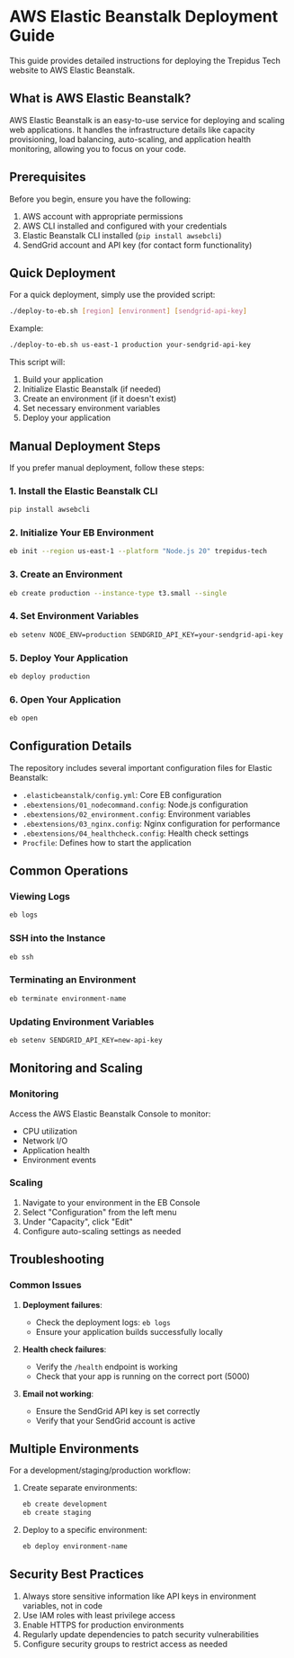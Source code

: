 # AWS Elastic Beanstalk Deployment Guide

This guide provides detailed instructions for deploying the Trepidus Tech website to AWS Elastic Beanstalk.

## What is AWS Elastic Beanstalk?

AWS Elastic Beanstalk is an easy-to-use service for deploying and scaling web applications. It handles the infrastructure details like capacity provisioning, load balancing, auto-scaling, and application health monitoring, allowing you to focus on your code.

## Prerequisites

Before you begin, ensure you have the following:

1. AWS account with appropriate permissions
2. AWS CLI installed and configured with your credentials
3. Elastic Beanstalk CLI installed (`pip install awsebcli`)
4. SendGrid account and API key (for contact form functionality)

## Quick Deployment

For a quick deployment, simply use the provided script:

```bash
./deploy-to-eb.sh [region] [environment] [sendgrid-api-key]
```

Example:
```bash
./deploy-to-eb.sh us-east-1 production your-sendgrid-api-key
```

This script will:
1. Build your application
2. Initialize Elastic Beanstalk (if needed)
3. Create an environment (if it doesn't exist)
4. Set necessary environment variables
5. Deploy your application

## Manual Deployment Steps

If you prefer manual deployment, follow these steps:

### 1. Install the Elastic Beanstalk CLI

```bash
pip install awsebcli
```

### 2. Initialize Your EB Environment

```bash
eb init --region us-east-1 --platform "Node.js 20" trepidus-tech
```

### 3. Create an Environment

```bash
eb create production --instance-type t3.small --single
```

### 4. Set Environment Variables

```bash
eb setenv NODE_ENV=production SENDGRID_API_KEY=your-sendgrid-api-key
```

### 5. Deploy Your Application

```bash
eb deploy production
```

### 6. Open Your Application

```bash
eb open
```

## Configuration Details

The repository includes several important configuration files for Elastic Beanstalk:

- `.elasticbeanstalk/config.yml`: Core EB configuration
- `.ebextensions/01_nodecommand.config`: Node.js configuration
- `.ebextensions/02_environment.config`: Environment variables
- `.ebextensions/03_nginx.config`: Nginx configuration for performance
- `.ebextensions/04_healthcheck.config`: Health check settings
- `Procfile`: Defines how to start the application

## Common Operations

### Viewing Logs

```bash
eb logs
```

### SSH into the Instance

```bash
eb ssh
```

### Terminating an Environment

```bash
eb terminate environment-name
```

### Updating Environment Variables

```bash
eb setenv SENDGRID_API_KEY=new-api-key
```

## Monitoring and Scaling

### Monitoring

Access the AWS Elastic Beanstalk Console to monitor:
- CPU utilization
- Network I/O
- Application health
- Environment events

### Scaling

1. Navigate to your environment in the EB Console
2. Select "Configuration" from the left menu
3. Under "Capacity", click "Edit"
4. Configure auto-scaling settings as needed

## Troubleshooting

### Common Issues

1. **Deployment failures**: 
   - Check the deployment logs: `eb logs`
   - Ensure your application builds successfully locally

2. **Health check failures**:
   - Verify the `/health` endpoint is working
   - Check that your app is running on the correct port (5000)

3. **Email not working**:
   - Ensure the SendGrid API key is set correctly
   - Verify that your SendGrid account is active

## Multiple Environments

For a development/staging/production workflow:

1. Create separate environments:
   ```bash
   eb create development
   eb create staging
   ```

2. Deploy to a specific environment:
   ```bash
   eb deploy environment-name
   ```

## Security Best Practices

1. Always store sensitive information like API keys in environment variables, not in code
2. Use IAM roles with least privilege access
3. Enable HTTPS for production environments
4. Regularly update dependencies to patch security vulnerabilities
5. Configure security groups to restrict access as needed